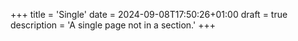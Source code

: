 +++
title = 'Single'
date = 2024-09-08T17:50:26+01:00
draft = true
description = 'A single page not in a section.'
+++
